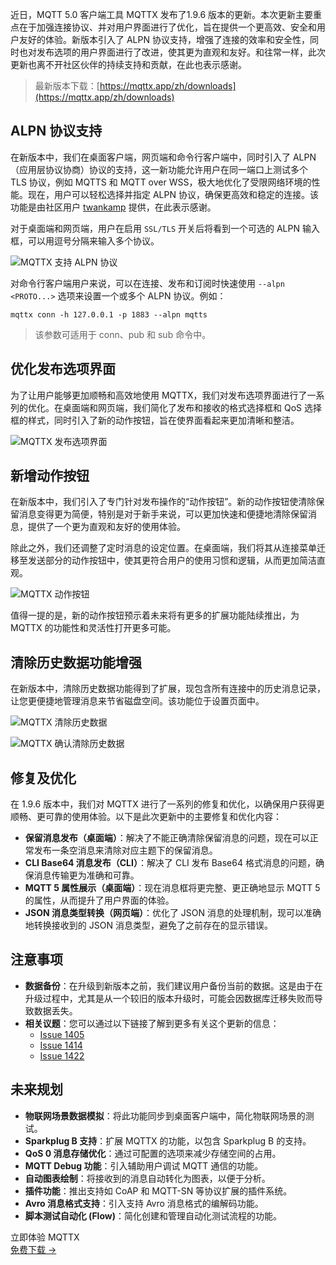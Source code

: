 近日，MQTT 5.0 客户端工具 MQTTX 发布了1.9.6 版本的更新。本次更新主要重点在于加强连接协议、并对用户界面进行了优化，旨在提供一个更高效、安全和用户友好的体验。新版本引入了 ALPN 协议支持，增强了连接的效率和安全性，同时也对发布选项的用户界面进行了改进，使其更为直观和友好。和往常一样，此次更新也离不开社区伙伴的持续支持和贡献，在此也表示感谢。

> 最新版本下载：[https://mqttx.app/zh/downloads](https://mqttx.app/zh/downloads) 

## ALPN 协议支持

在新版本中，我们在桌面客户端，网页端和命令行客户端中，同时引入了 ALPN（应用层协议协商）协议的支持，这一新功能允许用户在同一端口上测试多个 TLS 协议，例如 MQTTS 和 MQTT over WSS，极大地优化了受限网络环境的性能。现在，用户可以轻松选择并指定 ALPN 协议，确保更高效和稳定的连接。该功能是由社区用户 [twankamp](https://github.com/twankamp) 提供，在此表示感谢。

对于桌面端和网页端，用户在启用 `SSL/TLS` 开关后将看到一个可选的 ALPN 输入框，可以用逗号分隔来输入多个协议。

![MQTTX 支持 ALPN 协议](https://assets.emqx.com/images/89f743385be3c17bf92ce8365710becd.png)

对命令行客户端用户来说，可以在连接、发布和订阅时快速使用 `--alpn <PROTO...>` 选项来设置一个或多个 ALPN 协议。例如：

```
mqttx conn -h 127.0.0.1 -p 1883 --alpn mqtts
```

> 该参数可适用于 conn、pub 和 sub 命令中。

## 优化发布选项界面

为了让用户能够更加顺畅和高效地使用 MQTTX，我们对发布选项界面进行了一系列的优化。在桌面端和网页端，我们简化了发布和接收的格式选择框和 QoS 选择框的样式，同时引入了新的动作按钮，旨在使界面看起来更加清晰和整洁。

![MQTTX 发布选项界面](https://assets.emqx.com/images/8ddcc72932cfa8dd6af0fc35f8f12ff0.png)

## 新增动作按钮

在新版本中，我们引入了专门针对发布操作的“动作按钮”。新的动作按钮使清除保留消息变得更为简便，特别是对于新手来说，可以更加快速和便捷地清除保留消息，提供了一个更为直观和友好的使用体验。

除此之外，我们还调整了定时消息的设定位置。在桌面端，我们将其从连接菜单迁移至发送部分的动作按钮中，使其更符合用户的使用习惯和逻辑，从而更加简洁直观。

![MQTTX 动作按钮](https://assets.emqx.com/images/b34916affba940e38bd055de8c036c2d.png)

值得一提的是，新的动作按钮预示着未来将有更多的扩展功能陆续推出，为 MQTTX 的功能性和灵活性打开更多可能。

## 清除历史数据功能增强

在新版本中，清除历史数据功能得到了扩展，现包含所有连接中的历史消息记录，让您更便捷地管理消息来节省磁盘空间。该功能位于设置页面中。

![MQTTX 清除历史数据](https://assets.emqx.com/images/a7a302557b166f8f76ea793d74643a72.png)

![MQTTX 确认清除历史数据](https://assets.emqx.com/images/fd71143ab2e1fee656eb26f432e72c44.png)


## 修复及优化

在 1.9.6 版本中，我们对 MQTTX 进行了一系列的修复和优化，以确保用户获得更顺畅、更可靠的使用体验。以下是此次更新中的主要修复和优化内容：

- **保留消息发布（桌面端）**：解决了不能正确清除保留消息的问题，现在可以正常发布一条空消息来清除对应主题下的保留消息。
- **CLI Base64 消息发布（CLI）**：解决了 CLI 发布 Base64 格式消息的问题，确保消息传输更为准确和可靠。
- **MQTT 5 属性展示（桌面端）**：现在消息框将更完整、更正确地显示 MQTT 5 的属性，从而提升了用户界面的体验。
- **JSON 消息类型转换（网页端）**：优化了 JSON 消息的处理机制，现可以准确地转换接收到的 JSON 消息类型，避免了之前存在的显示错误。

## 注意事项

- **数据备份**：在升级到新版本之前，我们建议用户备份当前的数据。这是由于在升级过程中，尤其是从一个较旧的版本升级时，可能会因数据库迁移失败而导致数据丢失。
- **相关议题**：您可以通过以下链接了解到更多有关这个更新的信息：
  - [Issue 1405](https://github.com/emqx/MQTTX/issues/1405)
  - [Issue 1414](https://github.com/emqx/MQTTX/issues/1414)
  - [Issue 1422](https://github.com/emqx/MQTTX/issues/1422)

## 未来规划

- **物联网场景数据模拟**：将此功能同步到桌面客户端中，简化物联网场景的测试。
- **Sparkplug B 支持**：扩展 MQTTX 的功能，以包含 Sparkplug B 的支持。
- **QoS 0 消息存储优化**：通过可配置的选项来减少存储空间的占用。
- **MQTT Debug 功能**：引入辅助用户调试 MQTT 通信的功能。
- **自动图表绘制**：将接收到的消息自动转化为图表，以便于分析。
- **插件功能**：推出支持如 CoAP 和 MQTT-SN 等协议扩展的插件系统。
- **Avro 消息格式支持**：引入支持 Avro 消息格式的编解码功能。
- **脚本测试自动化 (Flow)**：简化创建和管理自动化测试流程的功能。



<section class="promotion">
    <div>
        立即体验 MQTTX
    </div>
    <a href="https://mqttx.app/zh/downloads" class="button is-gradient px-5">免费下载 →</a>
</section>
